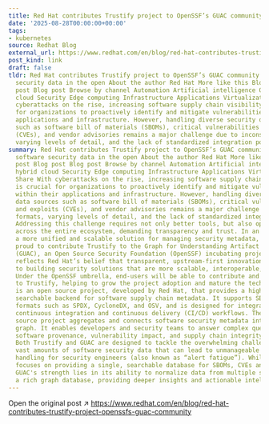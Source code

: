 ```yaml
---
title: Red Hat contributes Trustify project to OpenSSF’s GUAC community
date: '2025-08-28T00:00:00+00:00'
tags:
- kubernetes
source: Redhat Blog
external_url: https://www.redhat.com/en/blog/red-hat-contributes-trustify-project-openssfs-guac-community
post_kind: link
draft: false
tldr: Red Hat contributes Trustify project to OpenSSF’s GUAC community Managing software
  security data in the open About the author Red Hat More like this Blog post Blog
  post Blog post Browse by channel Automation Artificial intelligence Open hybrid
  cloud Security Edge computing Infrastructure Applications Virtualization Share With
  cyberattacks on the rise, increasing software supply chain visibility is crucial
  for organizations to proactively identify and mitigate vulnerabilities within their
  applications and infrastructure. However, handling diverse security data sources
  such as software bill of materials (SBOMs), critical vulnerabilities and exploits
  (CVEs), and vendor advisories remains a major challenge due to inconsistent formats,
  varying levels of detail, and the lack of standardized integration points.
summary: Red Hat contributes Trustify project to OpenSSF’s GUAC community Managing
  software security data in the open About the author Red Hat More like this Blog
  post Blog post Blog post Browse by channel Automation Artificial intelligence Open
  hybrid cloud Security Edge computing Infrastructure Applications Virtualization
  Share With cyberattacks on the rise, increasing software supply chain visibility
  is crucial for organizations to proactively identify and mitigate vulnerabilities
  within their applications and infrastructure. However, handling diverse security
  data sources such as software bill of materials (SBOMs), critical vulnerabilities
  and exploits (CVEs), and vendor advisories remains a major challenge due to inconsistent
  formats, varying levels of detail, and the lack of standardized integration points.
  Addressing this challenge requires not only better tools, but also open collaboration
  across the entire ecosystem, demanding transparency and trust. In an effort to create
  a more unified and scalable solution for managing security metadata, Red Hat is
  proud to contribute Trustify to the Graph for Understanding Artifact Composition
  (GUAC), an Open Source Security Foundation (OpenSSF) incubating project. This contribution
  reflects Red Hat’s belief that transparent, upstream-first innovation is essential
  to building security solutions that are more scalable, interoperable, and community-driven.
  Under the OpenSSF umbrella, end-users will be able to contribute and collaborate
  to Trustify, helping to grow the project adoption and mature the technology. Trustify
  is an open source project, developed by Red Hat, that provides a high-performance,
  searchable backend for software supply chain metadata. It supports SBOM and advisory
  formats such as SPDX, CycloneDX, and OSV, and is designed for integration into modern
  continuous integration and continuous delivery (CI/CD) workflows. The GUAC open
  source project aggregates and connects software security metadata into a unified
  graph. It enables developers and security teams to answer complex questions about
  software provenance, vulnerability impact, and supply chain integrity at scale.
  Both Trustify and GUAC are designed to tackle the overwhelming challenge of managing
  vast amounts of software security data that can lead to unmanageable vulnerability
  handling for security engineers (also known as “alert fatigue”). While Trustify
  focuses on providing a single, searchable database for SBOMs, CVEs and advisories,
  GUAC's strength lies in its ability to normalize data from multiple sources into
  a rich graph database, providing deeper insights and actionable intelligence.
---
```

Open the original post ↗ https://www.redhat.com/en/blog/red-hat-contributes-trustify-project-openssfs-guac-community

